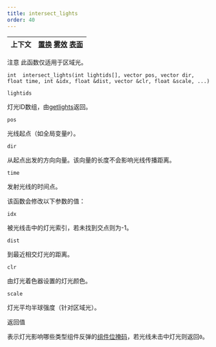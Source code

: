 ```yaml
---
title: intersect_lights
order: 40
---
```

| 上下文 | [置换](../contexts/displace.html)  [雾效](../contexts/fog.html)  [表面](../contexts/surface.html) |
| --- | --- |

注意
此函数仅适用于区域光。

`int  intersect_lights(int lightids[], vector pos, vector dir, float time, int &idx, float &dist, vector &clr, float &scale, ...)`

`lightids`

灯光ID数组，由[getlights](./getlights "返回当前着色表面的灯光标识符数组")返回。

`pos`

光线起点（如全局变量`P`）。

`dir`

从起点出发的方向向量。该向量的长度不会影响光线传播距离。

`time`

发射光线的时间点。

该函数会修改以下参数的值：

`idx`

被光线击中的灯光索引，若未找到交点则为-1。

`dist`

到最近相交灯光的距离。

`clr`

由灯光着色器设置的灯光颜色。

`scale`

灯光平均半球强度（针对区域光）。

返回值

表示灯光影响哪些类型组件反弹的[组件位掩码](./bouncemask)，若光线未击中灯光则返回`0`。
